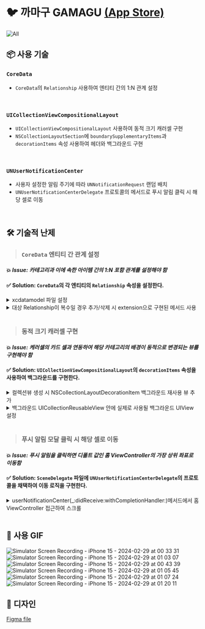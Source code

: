 # 🐦 까마구 GAMAGU [(App Store)](https://apps.apple.com/kr/app/%EA%B9%8C%EB%A7%88%EA%B5%AC-gamagu/id6478485140)
![All](https://github.com/yonaSeo/GAMAGU-iOS/assets/116647009/8fc2cd0b-beef-46d5-bb54-0e22063d278d)


## 📦 사용 기술
### `CoreData`
- `CoreData`의 `Relationship` 사용하여 엔티티 간의 1:N 관계 설정
<br>

### `UICollectionViewCompositionalLayout`
- `UICollectionViewCompositionalLayout` 사용하여 동적 크기 캐러셀 구현
- `NSCollectionLayoutSection`에 `boundarySupplementaryItems`과 `decorationItems` 속성 사용하여 헤더와 백그라운드 구현
<br>

### `UNUserNotificationCenter`
- 사용자 설정한 알림 주기에 따라 `UNNotificationRequest` 랜덤 배치
- `UNUserNotificationCenterDelegate` 프로토콜의 메서드로 푸시 알림 클릭 시 해당 셀로 이동
<br>


## 🛠️ 기술적 난제
> ### `CoreData` 엔티티 간 관계 설정
#### 💥 *Issue: 카테고리과 이에 속한 아이템 간의 1:N 포함 관계를 설정해야 함*
#### ✅ Solution: `CoreData`의 각 엔티티의 `Relationship` 속성을 설정한다.
<details>
    <summary>xcdatamodel 파일 설정</summary><br>
    <img width="1036" alt="스크린샷 2024-02-28 오후 8 03 42" src="https://github.com/yonaSeo/GAMAGU-iOS/assets/116647009/9c9c6274-d0bd-4a09-8b68-50e8ed2fc8b2">
    <img width="1036" alt="스크린샷 2024-02-28 오후 8 01 33" src="https://github.com/yonaSeo/GAMAGU-iOS/assets/116647009/1e98a92c-7f9e-420a-a9f9-ff92a2fce51a">
</details>
<details>
  <summary>대상 Relationship이 복수일 경우 추가/삭제 시 extension으로 구현된 메서드 사용</summary><br>
  
  ```swift
  // NSManagedObject
  extension Category {
  
      @objc(addItemsObject:)
      @NSManaged public func addToItems(_ value: Item) // 아이템 1개 추가 시 사용
  
      @objc(removeItemsObject:)
      @NSManaged public func removeFromItems(_ value: Item)
  
      @objc(addItems:)
      @NSManaged public func addToItems(_ values: NSSet)
  
      @objc(removeItems:)
      @NSManaged public func removeFromItems(_ values: NSSet) // 아이템 N개 추가 시 사용
  
  }
  ```
  ```swift
  let itemsList = samples.map { (title: String, content: String) in
      let item = Item(context: context)
      item.title = title
      item.content = content
      item.category = category1
      item.createdDate = Date()
      return item
  }
  
  category1.addToItems(NSSet(array: itemsList)) // 아이템 N개 추가
  ```
</details>
<br>

> ### 동적 크기 캐러셀 구현
#### 💥 *Issue: 케러셀의 카드 셀과 연동하여 해당 카테고리의 배경이 동적으로 변경되는 뷰를 구현해야 함*
#### ✅ Solution: `UICollectionViewCompositionalLayout`의 `decorationItems` 속성을 사용하여 백그라운드를 구현한다.
<details>
  <summary>컬렉션뷰 생성 시 NSCollectionLayoutDecorationItem 백그라운드 재사용 뷰 추가</summary><br>
  
  ```swift
  public let collectionView: UICollectionView = {
      let layout = UICollectionViewCompositionalLayout { _, _ in
          // item, group, 설정...
    
          let section = NSCollectionLayoutSection(group: horizontalGroup)

          // 섹션 객체의 decorationItems에 백그라운드 재사용 뷰 추가
          section.decorationItems = [NSCollectionLayoutDecorationItem.background(elementKind: HomeCollectionBackgroundView.identifier)]
    
          return section
      }
      // 레이아웃 객체에 백그라운드 재사용 뷰 등록
      layout.register(HomeCollectionBackgroundView.self, forDecorationViewOfKind: HomeCollectionBackgroundView.identifier)
      
      let collectionView = UICollectionView(frame: .zero, collectionViewLayout: layout)
      return collectionView
  }()
  ```
</details>
<details>
  <summary>백그라운드 UICollectionReusableView 안에 실제로 사용될 백그라운드 UIView 설정</summary><br>
  
  ```swift
  // 백그라운드 재사용 뷰
  final class HomeCollectionBackgroundView: UICollectionReusableView {
      static let identifier = "CollectionBackgroundView"
      
      private let backgroundView: UIView = { // 실제 백그라운드로 사용되는 뷰
          let view = UIView()
          view.backgroundColor = .primary80
          view.translatesAutoresizingMaskIntoConstraints = false
          return view
      }()
      
      override init(frame: CGRect) {
          super.init(frame: frame)
          addSubview(backgroundView)
          NSLayoutConstraint.activate([
              backgroundView.topAnchor.constraint(equalTo: topAnchor, constant: 48),
              backgroundView.bottomAnchor.constraint(equalTo: bottomAnchor, constant: -48),
              backgroundView.leadingAnchor.constraint(equalTo: leadingAnchor),
              backgroundView.trailingAnchor.constraint(equalTo: trailingAnchor),
              
          ])
      }
      
      required init?(coder: NSCoder) {
          fatalError("init(coder:) has not been implemented")
      }
  }
  ```
</details>
<br>

> ### 푸시 알림 모달 클릭 시 해당 셀로 이동
#### 💥 *Issue: 푸시 알림을 클릭하면 디폴트 값인 홈 ViewController의 가장 상위 좌표로 이동함*
#### ✅ Solution: `SceneDelegate` 파일에 `UNUserNotificationCenterDelegate`의 프로토콜을 채택하여 이동 로직을 구현한다.
<details>
  <summary>userNotificationCenter(_:didReceive:withCompletionHandler:)메서드에서 홈 ViewController 접근하여 스크롤</summary><br>
  
  ```swift
  func  userNotificationCenter(_ center: UNUserNotificationCenter, didReceive response: UNNotificationResponse, withCompletionHandler completionHandler: @escaping () -> Void) {
      // 해당 알림의 제목을 키워드로 아이템 조회
      guard let item = CoreDataManager.shared.getItem(title: response.notification.request.content.title) else { return }

      // 해당 알림의 아이템이 속한 카테고리 및 아이템의 인덱스를 추출
      let categoryIndex = CoreDataManager.shared.getCategoryIndex(category: item.category!) ?? 0
      let itemIndex = CoreDataManager.shared.getItemIndexOfCategory(item: item) ?? 0

      // SceneDelegate 객체의 window 객체로부터 홈 ViewController 추출하여 컬렉션 뷰와 테이블 뷰 해당 아이템의 셀 위치로 스크롤
      if let tabBarController = window?.rootViewController as? UITabBarController {
          tabBarController.selectedIndex = 0
          if let navigationController = tabBarController.viewControllers?.first as? UINavigationController,
             let homeVC = navigationController.viewControllers.first as? HomeViewController {
              homeVC.collectionView.scrollToItem(
                  at: IndexPath(item: itemIndex, section: categoryIndex),
                  at: [.centeredHorizontally, .centeredVertically],
                  animated: true
              )
              homeVC.tableView.scrollToRow(
                  at: IndexPath(item: itemIndex, section: categoryIndex),
                  at: .middle,
                  animated: true
              )
          }
      }
  }
  ```
</details>
<br>

## 🎥 사용 GIF
![Simulator Screen Recording - iPhone 15 - 2024-02-29 at 00 33 31](https://github.com/yonaSeo/GAMAGU-iOS/assets/116647009/078ec8fb-a170-49b2-8d54-02f211eb8163)
![Simulator Screen Recording - iPhone 15 - 2024-02-29 at 01 03 07](https://github.com/yonaSeo/GAMAGU-iOS/assets/116647009/bd13b8b0-3bef-4b9f-955b-981ca3b29f83)
![Simulator Screen Recording - iPhone 15 - 2024-02-29 at 00 43 39](https://github.com/yonaSeo/GAMAGU-iOS/assets/116647009/d5cecef3-e2d0-4ba9-b48f-c8ac427d3d9d)
![Simulator Screen Recording - iPhone 15 - 2024-02-29 at 01 05 45](https://github.com/yonaSeo/GAMAGU-iOS/assets/116647009/48c3b9c1-9583-4bf2-9033-679fe4f16c93)
![Simulator Screen Recording - iPhone 15 - 2024-02-29 at 01 07 24](https://github.com/yonaSeo/GAMAGU-iOS/assets/116647009/44669614-e31c-400c-873b-e96773918a42)
![Simulator Screen Recording - iPhone 15 - 2024-02-29 at 01 20 11](https://github.com/yonaSeo/GAMAGU-iOS/assets/116647009/9446e89a-6392-4d8e-a37e-6b465280eb67)

## 🎨 디자인
 [Figma file](https://www.figma.com/file/t6IQZqETQfYeGlcyvf0mAX/GAMAGU?type=design&node-id=28-3238&mode=design&t=6sWf1leocnY5Sh34-0)
